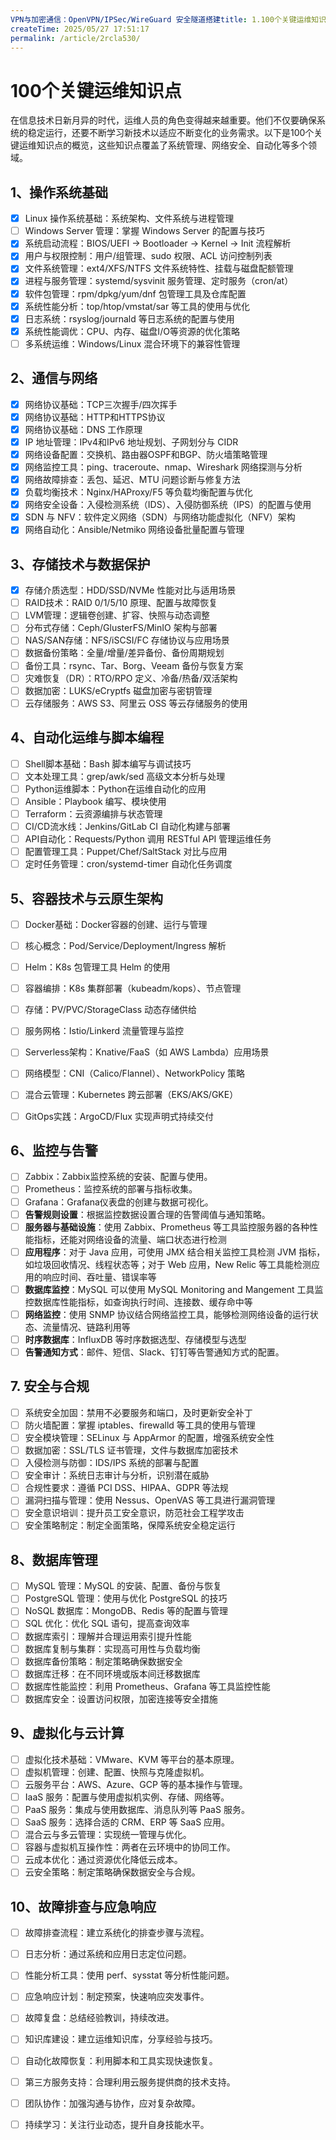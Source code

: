```yaml
---
VPN与加密通信：OpenVPN/IPSec/WireGuard 安全隧道搭建title: 1.100个关键运维知识点
createTime: 2025/05/27 17:51:17
permalink: /article/2rcla530/
---
```

# 100个关键运维知识点

在信息技术日新月异的时代，运维人员的角色变得越来越重要。他们不仅要确保系统的稳定运行，还要不断学习新技术以适应不断变化的业务需求。以下是100个关键运维知识点的概览，这些知识点覆盖了系统管理、网络安全、自动化等多个领域。

## 1、操作系统基础

- [x] Linux 操作系统基础：系统架构、文件系统与进程管理
- [ ] Windows Server 管理：掌握 Windows Server 的配置与技巧
- [x] 系统启动流程：BIOS/UEFI → Bootloader → Kernel → Init 流程解析
- [x] 用户与权限控制：用户/组管理、sudo 权限、ACL 访问控制列表
- [x] 文件系统管理：ext4/XFS/NTFS 文件系统特性、挂载与磁盘配额管理
- [x] 进程与服务管理：systemd/sysvinit 服务管理、定时服务（cron/at）
- [x] 软件包管理：rpm/dpkg/yum/dnf 包管理工具及仓库配置
- [x] 系统性能分析：top/htop/vmstat/sar 等工具的使用与优化
- [x] 日志系统：rsyslog/journald 等日志系统的配置与使用
- [x] 系统性能调优：CPU、内存、磁盘I/O等资源的优化策略
- [ ] 多系统运维：Windows/Linux 混合环境下的兼容性管理

## 2、通信与网络

- [x] 网络协议基础：TCP三次握手/四次挥手
- [x] 网络协议基础：HTTP和HTTPS协议
- [x] 网络协议基础：DNS 工作原理
- [x] IP 地址管理：IPv4和IPv6 地址规划、子网划分与 CIDR
- [x] 网络设备配置：交换机、路由器OSPF和BGP、防火墙策略管理
- [x] 网络监控工具：ping、traceroute、nmap、Wireshark 网络探测与分析
- [x] 网络故障排查：丢包、延迟、MTU 问题诊断与修复方法
- [x] 负载均衡技术：Nginx/HAProxy/F5 等负载均衡配置与优化
- [x] 网络安全设备：入侵检测系统（IDS）、入侵防御系统（IPS）的配置与使用
- [x] SDN 与 NFV：软件定义网络（SDN）与网络功能虚拟化（NFV）架构
- [x] 网络自动化：Ansible/Netmiko 网络设备批量配置与管理

## 3、存储技术与数据保护

- [x] 存储介质选型：HDD/SSD/NVMe 性能对比与适用场景
- [ ] RAID技术：RAID 0/1/5/10 原理、配置与故障恢复
- [ ] LVM管理：逻辑卷创建、扩容、快照与动态调整
- [ ] 分布式存储：Ceph/GlusterFS/MinIO 架构与部署
- [ ] NAS/SAN存储：NFS/iSCSI/FC 存储协议与应用场景
- [ ] 数据备份策略：全量/增量/差异备份、备份周期规划
- [ ] 备份工具：rsync、Tar、Borg、Veeam 备份与恢复方案
- [ ] 灾难恢复（DR）：RTO/RPO 定义、冷备/热备/双活架构
- [ ] 数据加密：LUKS/eCryptfs 磁盘加密与密钥管理
- [ ] 云存储服务：AWS S3、阿里云 OSS 等云存储服务的使用

## 4、自动化运维与脚本编程

- [ ] Shell脚本基础：Bash 脚本编写与调试技巧
- [ ] 文本处理工具：grep/awk/sed 高级文本分析与处理
- [ ] Python运维脚本：Python在运维自动化的应用
- [ ] Ansible：Playbook 编写、模块使用
- [ ] Terraform：云资源编排与状态管理
- [ ] CI/CD流水线：Jenkins/GitLab CI 自动化构建与部署
- [ ] API自动化：Requests/Python 调用 RESTful API 管理运维任务
- [ ] 配置管理工具：Puppet/Chef/SaltStack 对比与应用
- [ ] 定时任务管理：cron/systemd-timer 自动化任务调度

## 5、容器技术与云原生架构

- [ ] Docker基础：Docker容器的创建、运行与管理
- [ ] 核心概念：Pod/Service/Deployment/Ingress 解析
- [ ] Helm：K8s 包管理工具 Helm 的使用
- [ ] 容器编排：K8s 集群部署（kubeadm/kops）、节点管理
- [ ] 存储：PV/PVC/StorageClass 动态存储供给
- [ ] 服务网格：Istio/Linkerd 流量管理与监控
- [ ] Serverless架构：Knative/FaaS（如 AWS Lambda）应用场景

- [ ] 网络模型：CNI（Calico/Flannel）、NetworkPolicy 策略
- [ ] 混合云管理：Kubernetes 跨云部署（EKS/AKS/GKE）
- [ ] GitOps实践：ArgoCD/Flux 实现声明式持续交付

## 6、监控与告警

- [ ] Zabbix：Zabbix监控系统的安装、配置与使用。
- [ ] Prometheus：监控系统的部署与指标收集。
- [ ] Grafana：Grafana仪表盘的创建与数据可视化。
- [ ] **告警规则设置**：根据监控数据设置合理的告警阈值与通知策略。
- [ ] **服务器与基础设施**：使用 Zabbix、Prometheus 等工具监控服务器的各种性能指标，还能对网络设备的流量、端口状态进行检测
- [ ] **应用程序**：对于 Java 应用，可使用 JMX 结合相关监控工具检测 JVM 指标，如垃圾回收情况、线程状态等；对于 Web 应用，New Relic 等工具能检测应用的响应时间、吞吐量、错误率等
- [ ] **数据库监控**：MySQL 可以使用 MySQL Monitoring and Mangement 工具监控数据库性能指标，如查询执行时间、连接数、缓存命中等
- [ ] **网络监控**：使用 SNMP 协议结合网络监控工具，能够检测网络设备的运行状态、流量情况、链路利用等
- [ ] **时序数据库**：InfluxDB 等时序数据选型、存储模型与选型
- [ ] **告警通知方式**：邮件、短信、Slack、钉钉等告警通知方式的配置。

## 7. 安全与合规

- [ ] 系统安全加固：禁用不必要服务和端口，及时更新安全补丁
- [ ] 防火墙配置：掌握 iptables、firewalld 等工具的使用与管理
- [ ] 安全模块管理：SELinux 与 AppArmor 的配置，增强系统安全性
- [ ] 数据加密：SSL/TLS 证书管理，文件与数据库加密技术
- [ ] 入侵检测与防御：IDS/IPS 系统的部署与配置
- [ ] 安全审计：系统日志审计与分析，识别潜在威胁
- [ ] 合规性要求：遵循 PCI DSS、HIPAA、GDPR 等法规
- [ ] 漏洞扫描与管理：使用 Nessus、OpenVAS 等工具进行漏洞管理
- [ ] 安全意识培训：提升员工安全意识，防范社会工程学攻击
- [ ] 安全策略制定：制定全面策略，保障系统安全稳定运行

## 8、数据库管理

- [ ] MySQL 管理：MySQL 的安装、配置、备份与恢复
- [ ] PostgreSQL 管理：使用与优化 PostgreSQL 的技巧
- [ ] NoSQL 数据库：MongoDB、Redis 等的配置与管理
- [ ] SQL 优化：优化 SQL 语句，提高查询效率
- [ ] 数据库索引：理解并合理运用索引提升性能
- [ ] 数据库复制与集群：实现高可用性与负载均衡
- [ ] 数据库备份策略：制定策略确保数据安全
- [ ] 数据库迁移：在不同环境或版本间迁移数据库
- [ ] 数据库性能监控：利用 Prometheus、Grafana 等工具监控性能
- [ ] 数据库安全：设置访问权限，加密连接等安全措施

## 9、虚拟化与云计算

- [ ] 虚拟化技术基础：VMware、KVM 等平台的基本原理。
- [ ] 虚拟机管理：创建、配置、快照与克隆虚拟机。
- [ ] 云服务平台：AWS、Azure、GCP 等的基本操作与管理。
- [ ] IaaS 服务：配置与使用虚拟机实例、存储、网络等。
- [ ] PaaS 服务：集成与使用数据库、消息队列等 PaaS 服务。
- [ ] SaaS 服务：选择合适的 CRM、ERP 等 SaaS 应用。
- [ ] 混合云与多云管理：实现统一管理与优化。
- [ ] 容器与虚拟机互操作性：两者在云环境中的协同工作。
- [ ] 云成本优化：通过资源优化降低云成本。
- [ ] 云安全策略：制定策略确保数据安全与合规。

## 10、故障排查与应急响应

- [ ] 故障排查流程：建立系统化的排查步骤与流程。

- [ ] 日志分析：通过系统和应用日志定位问题。

- [ ] 性能分析工具：使用 perf、sysstat 等分析性能问题。

- [ ] 应急响应计划：制定预案，快速响应突发事件。

- [ ] 故障复盘：总结经验教训，持续改进。

- [ ] 知识库建设：建立运维知识库，分享经验与技巧。

- [ ] 自动化故障恢复：利用脚本和工具实现快速恢复。

- [ ] 第三方服务支持：合理利用云服务提供商的技术支持。

- [ ] 团队协作：加强沟通与协作，应对复杂故障。

- [ ] 持续学习：关注行业动态，提升自身技能水平。